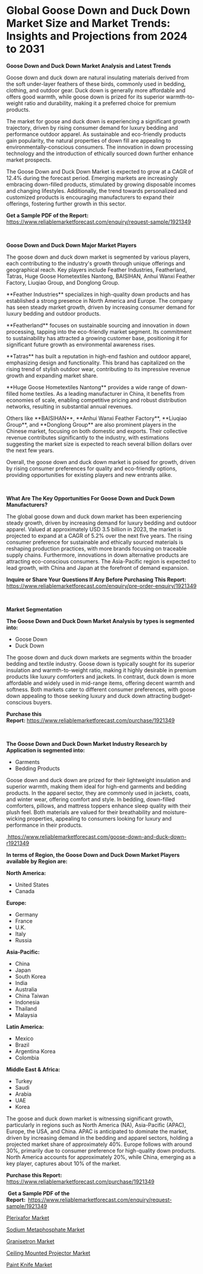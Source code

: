 <p><h1>Global Goose Down and Duck Down Market Size and Market Trends: Insights and Projections from 2024 to 2031</h1></p><p><strong>Goose Down and Duck Down Market Analysis and Latest Trends</strong></p>
<p><p>Goose down and duck down are natural insulating materials derived from the soft under-layer feathers of these birds, commonly used in bedding, clothing, and outdoor gear. Duck down is generally more affordable and offers good warmth, while goose down is prized for its superior warmth-to-weight ratio and durability, making it a preferred choice for premium products. </p><p>The market for goose and duck down is experiencing a significant growth trajectory, driven by rising consumer demand for luxury bedding and performance outdoor apparel. As sustainable and eco-friendly products gain popularity, the natural properties of down fill are appealing to environmentally-conscious consumers. The innovation in down processing technology and the introduction of ethically sourced down further enhance market prospects.</p><p>The Goose Down and Duck Down Market is expected to grow at a CAGR of 12.4% during the forecast period. Emerging markets are increasingly embracing down-filled products, stimulated by growing disposable incomes and changing lifestyles. Additionally, the trend towards personalized and customized products is encouraging manufacturers to expand their offerings, fostering further growth in this sector.</p></p>
<p><strong>Get a Sample PDF of the Report:&nbsp;</strong> <a href="https://www.reliablemarketforecast.com/enquiry/request-sample/1921349?utm_campaign=1130&utm_medium=2&utm_source=Github&utm_content=ia&utm_term=14112024&utm_id=goose-down-and-duck-down">https://www.reliablemarketforecast.com/enquiry/request-sample/1921349</a></p>
<p>&nbsp;</p>
<p><strong>Goose Down and Duck Down Major Market Players</strong></p>
<p><p>The goose down and duck down market is segmented by various players, each contributing to the industry's growth through unique offerings and geographical reach. Key players include Feather Industries, Featherland, Tatras, Huge Goose Hometextiles Nantong, BAISIHAN, Anhui Wanxi Feather Factory, Liuqiao Group, and Donglong Group.</p><p>**Feather Industries** specializes in high-quality down products and has established a strong presence in North America and Europe. The company has seen steady market growth, driven by increasing consumer demand for luxury bedding and outdoor products. </p><p>**Featherland** focuses on sustainable sourcing and innovation in down processing, tapping into the eco-friendly market segment. Its commitment to sustainability has attracted a growing customer base, positioning it for significant future growth as environmental awareness rises.</p><p>**Tatras** has built a reputation in high-end fashion and outdoor apparel, emphasizing design and functionality. This brand has capitalized on the rising trend of stylish outdoor wear, contributing to its impressive revenue growth and expanding market share.</p><p>**Huge Goose Hometextiles Nantong** provides a wide range of down-filled home textiles. As a leading manufacturer in China, it benefits from economies of scale, enabling competitive pricing and robust distribution networks, resulting in substantial annual revenues.</p><p>Others like **BAISIHAN**, **Anhui Wanxi Feather Factory**, **Liuqiao Group**, and **Donglong Group** are also prominent players in the Chinese market, focusing on both domestic and exports. Their collective revenue contributes significantly to the industry, with estimations suggesting the market size is expected to reach several billion dollars over the next few years.</p><p>Overall, the goose down and duck down market is poised for growth, driven by rising consumer preferences for quality and eco-friendly options, providing opportunities for existing players and new entrants alike.</p></p>
<p>&nbsp;</p>
<p><strong>What Are The Key Opportunities For Goose Down and Duck Down Manufacturers?</strong></p>
<p><p>The global goose down and duck down market has been experiencing steady growth, driven by increasing demand for luxury bedding and outdoor apparel. Valued at approximately USD 3.5 billion in 2023, the market is projected to expand at a CAGR of 5.2% over the next five years. The rising consumer preference for sustainable and ethically sourced materials is reshaping production practices, with more brands focusing on traceable supply chains. Furthermore, innovations in down alternative products are attracting eco-conscious consumers. The Asia-Pacific region is expected to lead growth, with China and Japan at the forefront of demand expansion.</p></p>
<p><strong>Inquire or Share Your Questions If Any Before Purchasing This Report:</strong> <a href="https://www.reliablemarketforecast.com/enquiry/pre-order-enquiry/1921349?utm_campaign=1130&utm_medium=2&utm_source=Github&utm_content=ia&utm_term=14112024&utm_id=goose-down-and-duck-down">https://www.reliablemarketforecast.com/enquiry/pre-order-enquiry/1921349</a></p>
<p>&nbsp;</p>
<p><strong>Market Segmentation</strong></p>
<p><strong>The Goose Down and Duck Down Market Analysis by types is segmented into:</strong></p>
<p><ul><li>Goose Down</li><li>Duck Down</li></ul></p>
<p><p>The goose down and duck down markets are segments within the broader bedding and textile industry. Goose down is typically sought for its superior insulation and warmth-to-weight ratio, making it highly desirable in premium products like luxury comforters and jackets. In contrast, duck down is more affordable and widely used in mid-range items, offering decent warmth and softness. Both markets cater to different consumer preferences, with goose down appealing to those seeking luxury and duck down attracting budget-conscious buyers.</p></p>
<p><strong>Purchase this Report:&nbsp;</strong><a href="https://www.reliablemarketforecast.com/purchase/1921349?utm_campaign=1130&utm_medium=2&utm_source=Github&utm_content=ia&utm_term=14112024&utm_id=goose-down-and-duck-down">https://www.reliablemarketforecast.com/purchase/1921349</a></p>
<p>&nbsp;</p>
<p><strong>The Goose Down and Duck Down Market Industry Research by Application is segmented into:</strong></p>
<p><ul><li>Garments</li><li>Bedding Products</li></ul></p>
<p><p>Goose down and duck down are prized for their lightweight insulation and superior warmth, making them ideal for high-end garments and bedding products. In the apparel sector, they are commonly used in jackets, coats, and winter wear, offering comfort and style. In bedding, down-filled comforters, pillows, and mattress toppers enhance sleep quality with their plush feel. Both materials are valued for their breathability and moisture-wicking properties, appealing to consumers looking for luxury and performance in their products.</p></p>
<p><a href="https://www.reliablemarketforecast.com/goose-down-and-duck-down-r1921349?utm_campaign=1130&utm_medium=2&utm_source=Github&utm_content=ia&utm_term=14112024&utm_id=goose-down-and-duck-down">&nbsp;https://www.reliablemarketforecast.com/goose-down-and-duck-down-r1921349</a></p>
<p><strong>In terms of Region, the Goose Down and Duck Down Market Players available by Region are:</strong></p>
<p>
    <p> <strong> North America: </strong>
        <ul>
            <li>United States</li>
            <li>Canada</li>
        </ul>
        </p> 
    <p> <strong> Europe: </strong>
        <ul>
            <li>Germany</li>
            <li>France</li>
            <li>U.K.</li>
            <li>Italy</li>
            <li>Russia</li>
        </ul>
        </p> 
    <p> <strong> Asia-Pacific: </strong>
        <ul>
            <li>China</li>
            <li>Japan</li>
            <li>South Korea</li>
            <li>India</li>
            <li>Australia</li>
            <li>China Taiwan</li>
            <li>Indonesia</li>
            <li>Thailand</li>
            <li>Malaysia</li>
        </ul>
        </p> 
    <p> <strong> Latin America: </strong>
        <ul>
            <li>Mexico</li>
            <li>Brazil</li>
            <li>Argentina Korea</li>
            <li>Colombia</li>
        </ul>
        </p> 
    <p> <strong> Middle East & Africa: </strong>
        <ul>
            <li>Turkey</li>
            <li>Saudi</li>
            <li>Arabia</li>
            <li>UAE</li>
            <li>Korea</li>
        </ul>
    </p>
    </p>
<p><p>The goose and duck down market is witnessing significant growth, particularly in regions such as North America (NA), Asia-Pacific (APAC), Europe, the USA, and China. APAC is anticipated to dominate the market, driven by increasing demand in the bedding and apparel sectors, holding a projected market share of approximately 40%. Europe follows with around 30%, primarily due to consumer preference for high-quality down products. North America accounts for approximately 20%, while China, emerging as a key player, captures about 10% of the market.</p></p>
<p><strong>Purchase this Report: </strong><a href="https://www.reliablemarketforecast.com/purchase/1921349?utm_campaign=1130&utm_medium=2&utm_source=Github&utm_content=ia&utm_term=14112024&utm_id=goose-down-and-duck-down">https://www.reliablemarketforecast.com/purchase/1921349</a></p>
<p>&nbsp;<strong>Get a Sample PDF of the Report:&nbsp;&nbsp;</strong><a href="https://www.reliablemarketforecast.com/enquiry/request-sample/1921349?utm_campaign=1130&utm_medium=2&utm_source=Github&utm_content=ia&utm_term=14112024&utm_id=goose-down-and-duck-down">https://www.reliablemarketforecast.com/enquiry/request-sample/1921349</a></p>
<p><strong></strong></p>
<p><p><a href="https://issuu.com/reportprime-2/docs/plerixafor-market-size-2030.pptx_c5c93c5eefb0e7?utm_campaign=1130&utm_medium=2&utm_source=Github&utm_content=ia&utm_term=14112024&utm_id=goose-down-and-duck-down">Plerixafor Market</a></p><p><a href="https://www.linkedin.com/pulse/navigating-global-sodium-metaphosphate-market-from-trends-strategy-bljxc?utm_campaign=1130&utm_medium=2&utm_source=Github&utm_content=ia&utm_term=14112024&utm_id=goose-down-and-duck-down">Sodium Metaphosphate Market</a></p><p><a href="https://issuu.com/reportprime-2/docs/granisetron-market-size-2030.pptx_ab52b83b6e84ea?utm_campaign=1130&utm_medium=2&utm_source=Github&utm_content=ia&utm_term=14112024&utm_id=goose-down-and-duck-down">Granisetron Market</a></p><p><a href="https://www.linkedin.com/pulse/ceiling-mounted-projector-revenue-growth-report-2024-2031-ideauda-s1cqf?utm_campaign=1130&utm_medium=2&utm_source=Github&utm_content=ia&utm_term=14112024&utm_id=goose-down-and-duck-down">Ceiling Mounted Projector Market</a></p><p><a href="https://www.linkedin.com/pulse/paint-knife-market-emerging-trends-future-prospects-period-from-z1l0f?utm_campaign=1130&utm_medium=2&utm_source=Github&utm_content=ia&utm_term=14112024&utm_id=goose-down-and-duck-down">Paint Knife Market</a></p></p>